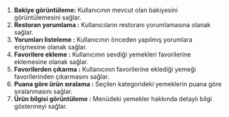 1. **Bakiye görüntüleme:** Kullanıcının mevcut olan bakiyesini görüntülemesini sağlar.
2. **Restoran yorumlama :** Kullanıcıların restoranı yorumlamasına olanak sağlar.
3. **Yorumları listeleme :** Kullanıcının önceden yapılmış yorumlara erişmesine olanak sağlar.
4. **Favorilere ekleme :** Kullanıcının sevdiği yemekleri favorilerine eklemesine olanak sağlar.
5. **Favorilerden çıkarma :** Kullanıcının favorilerine eklediği yemeği favorilerinden çıkarmasını sağlar.
6. **Puana göre ürün sıralama :** Seçilen kategorideki yemeklerin puana göre sıralanmasını sağlar.
7. **Ürün bilgisi görüntüleme :** Menüdeki yemekler hakkında detaylı bilgi göstermeyi sağlar.
